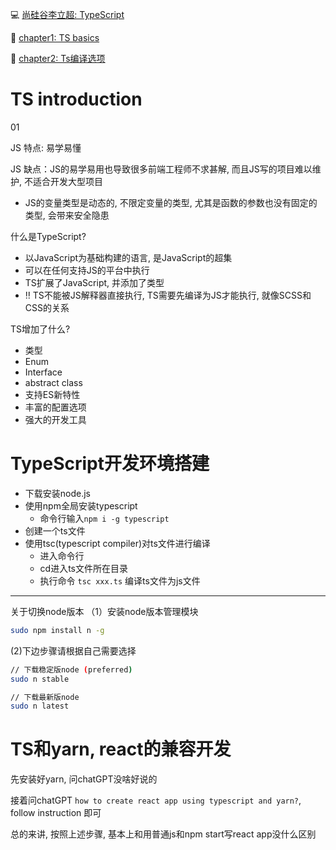 :computer: [尚硅谷李立超: TypeScript](https://www.bilibili.com/video/BV1Xy4y1v7S2/?spm_id_from=333.337.search-card.all.click&vd_source=c6866d088ad067762877e4b6b23ab9df)

:pencil: [chapter1: TS basics](./Chap1/README.md)

:pencil: [chapter2: Ts编译选项](./Chap2/README.md)





# TS introduction

01

JS 特点: 易学易懂

JS 缺点：JS的易学易用也导致很多前端工程师不求甚解,  而且JS写的项目难以维护, 不适合开发大型项目
+ JS的变量类型是动态的, 不限定变量的类型, 尤其是函数的参数也没有固定的类型, 会带来安全隐患


什么是TypeScript?
+ 以JavaScript为基础构建的语言, 是JavaScript的超集
+ 可以在任何支持JS的平台中执行
+ TS扩展了JavaScript, 并添加了类型
+ :bangbang: TS不能被JS解释器直接执行, TS需要先编译为JS才能执行, 就像SCSS和CSS的关系

TS增加了什么?
+ 类型
+ Enum
+ Interface
+ abstract class 
+ 支持ES新特性
+ 丰富的配置选项
+ 强大的开发工具



# TypeScript开发环境搭建

+ 下载安装node.js
+ 使用npm全局安装typescript
  + 命令行输入`npm i -g typescript`
+ 创建一个ts文件
+ 使用tsc(typescript compiler)对ts文件进行编译
  + 进入命令行
  + cd进入ts文件所在目录
  + 执行命令 `tsc xxx.ts` 编译ts文件为js文件


---

关于切换node版本
（1）安装node版本管理模块

```bash
sudo npm install n -g
```

(2)下边步骤请根据自己需要选择

```bash
// 下载稳定版node (preferred)
sudo n stable

// 下载最新版node
sudo n latest
```



# TS和yarn, react的兼容开发

先安装好yarn, 问chatGPT没啥好说的

接着问chatGPT `how to create react app using typescript and yarn?`, follow instruction 即可

总的来讲, 按照上述步骤, 基本上和用普通js和npm start写react app没什么区别



